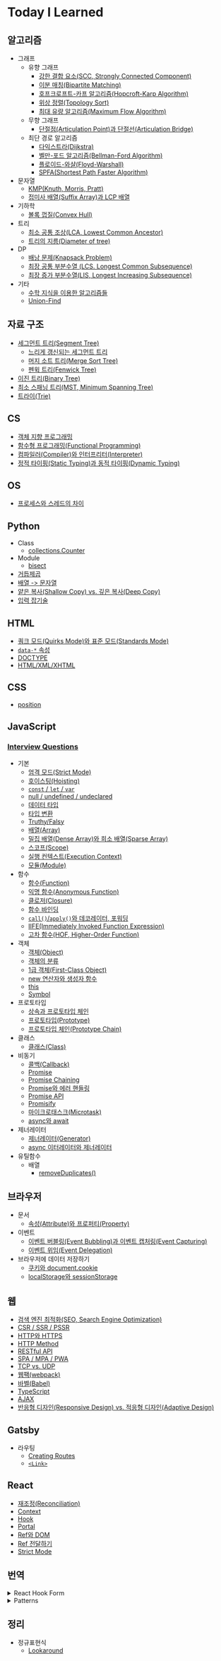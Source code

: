# Today I Learned

## 알고리즘

- 그래프
  - 유향 그래프
    - [강한 결합 요소(SCC, Strongly Connected Component)](algorithm/graph/directed-graph/strongly-connected-component.md)
    - [이분 매칭(Bipartite Matching)](algorithm/graph/directed-graph/bipartite-matching.md)
    - [호프크로프트-카프 알고리즘(Hopcroft-Karp Algorithm)](algorithm/graph/directed-graph/hopcroft-karp-algorithm.md)
    - [위상 정렬(Topology Sort)](algorithm/graph/directed-graph/topology-sort.md)
    - [최대 유량 알고리즘(Maximum Flow Algorithm)](algorithm/graph/directed-graph/maximum-flow-algorithm.md)
  - 무향 그래프
    - [단절점(Articulation Point)과 단절선(Articulation Bridge)](algorithm/graph/undirected-graph/articulation-point-and-bridge.md)
  - 최단 경로 알고리즘
    - [다익스트라(Dijkstra)](algorithm/graph/shortest-path-algorithm/dijkstra.md)
    - [벨만-포드 알고리즘(Bellman-Ford Algorithm)](algorithm/graph/shortest-path-algorithm/bellman-ford-algorithm.md)
    - [플로이드-와샬(Floyd-Warshall)](algorithm/graph/shortest-path-algorithm/floyd-warshall.md)
    - [SPFA(Shortest Path Faster Algorithm)](algorithm/graph/shortest-path-algorithm/spfa.md)
- 문자열
  - [KMP(Knuth, Morris, Pratt)](algorithm/string/kmp.md)
  - [접미사 배열(Suffix Array)과 LCP 배열](algorithm/string/suffix-array-and-lcp-array.md)
- 기하학
  - [볼록 껍질(Convex Hull)](algorithm/geometry/convex-hull.md)
- 트리
  - [최소 공통 조상(LCA, Lowest Common Ancestor)](algorithm/tree/lowest-common-ancestor.md)
  - [트리의 지름(Diameter of tree)](algorithm/tree/diameter-of-tree.md)
- DP
  - [배낭 문제(Knapsack Problem)](algorithm/dp/knapsack-problem.md)
  - [최장 공통 부분수열 (LCS. Longest Common Subsequence)](algorithm/dp/longest-common-subsequence.md)
  - [최장 증가 부분수열(LIS, Longest Increasing Subsequence)](algorithm/dp/longest-increasing-subsequence.md)
- 기타
  - [수학 지식을 이용한 알고리즘들](algorithm/etc/math.md)
  - [Union-Find](algorithm/etc/union-find.md)

## 자료 구조

- [세그먼트 트리(Segment Tree)](data-structure/segment-tree.md)
  - [느리게 갱신되는 세그먼트 트리](data-structure/segment-tree-and-lazy-propagation.md)
  - [머지 소트 트리(Merge Sort Tree)](data-structure/merge-sort-tree.md)
  - [펜윅 트리(Fenwick Tree)](data-structure/fenwick-tree.md)
- [이진 트리(Binary Tree)](data-structure/binary-tree.md)
- [최소 스패닝 트리(MST, Minimum Spanning Tree)](data-structure/minimum-spanning-tree.md)
- [트라이(Trie)](data-structure/trie.md)

## CS

- [객체 지향 프로그래밍](cs/oop.md)
- [함수형 프로그래밍(Functional Programming)](cs/functional-programming.md)
- [컴파일러(Compiler)와 인터프리터(Interpreter)](cs/compiler-interpreter.md)
- [정적 타이핑(Static Typing)과 동적 타이핑(Dynamic Typing)](cs/static-dynamic-typing.md)

## OS

- [프로세스와 스레드의 차이](os/process-vs-thread.md)

## Python

- Class
  - [collections.Counter](python/class/collections.Counter.md)
- Module
  - [bisect](python/module/bisect.md)
- [거듭제곱](python/pow.md)
- [배열 -> 문자열](python/list-to-string.md)
- [얕은 복사(Shallow Copy) vs. 깊은 복사(Deep Copy)](python/copy.md)
- [입력 잡기술](python/input.md)

## HTML

- [쿼크 모드(Quirks Mode)와 표준 모드(Standards Mode)](html/quirks-mode-and-standards-mode.md)
- [`data-*` 속성](html/data-attribute.md)
- [DOCTYPE](html/doctype.md)
- [HTML/XML/XHTML](html/html-xml-xhtml.md)

## CSS

- [position](css/position.md)

## JavaScript

### [Interview Questions](javascript/interview-questions.md)

- 기본
  - [엄격 모드(Strict Mode)](javascript/fundamental/strict-mode.md)
  - [호이스팅(Hoisting)](javascript/fundamental/hoisting.md)
  - [`const` / `let` / `var`](javascript/fundamental/const-let-var.md)
  - [null / undefined / undeclared](javascript/fundamental/null-undefined-undeclared.md)
  - [데이터 타입](javascript/fundamental/data-type.md)
  - [타입 변환](javascript/fundamental/type-conversion.md)
  - [Truthy/Falsy](javascript/fundamental/truthy-falsy.md)
  - [배열(Array)](javascript/fundamental/array.md)
  - [밀집 배열(Dense Array)와 희소 배열(Sparse Array)](javascript/fundamental/dense-sparse-array.md)
  - [스코프(Scope)](javascript/fundamental/scope.md)
  - [실행 컨텍스트(Execution Context)](javascript/fundamental/execution-context.md)
  - [모듈(Module)](javascript/fundamental/module.md)
- 함수
  - [함수(Function)](javascript/function/function.md)
  - [익명 함수(Anonymous Function)](javascript/function/anonymous-function.md)
  - [클로저(Closure)](javascript/function/closure.md)
  - [함수 바인딩](javascript/function/bind.md)
  - [`call()`/`apply()`와 데코레이터, 포워딩](javascript/function/call-apply-and-decorator-forwarding.md)
  - [IIFE(Immediately Invoked Function Expression)](javascript/function/iife.md)
  - [고차 함수(HOF, Higher-Order Function)](javascript/function/hof.md)
- 객체
  - [객체(Object)](javascript/object/object.md)
  - [객체의 분류](javascript/object/classification-of-object.md)
  - [1급 객체(First-Class Object)](javascript/object/first-class-object.md)
  - [new 연산자와 생성자 함수](javascript/object/new-operator-and-constructor-function.md)
  - [this](javascript/object/this.md)
  - [Symbol](javascript/object/symbol.md)
- 프로토타입
  - [상속과 프로토타입 체인](javascript/prototype/inheritance-and-prototype-chain.md)
  - [프로토타입(Prototype)](javascript/prototype/prototype.md)
  - [프로토타입 체인(Prototype Chain)](javascript/prototype/prototype-chain.md)
- 클래스
  - [클래스(Class)](javascript/class/class.md)
- 비동기
  - [콜백(Callback)](javascript/async/callback.md)
  - [Promise](javascript/async/promise.md)
  - [Promise Chaining](javascript/async/promise-chaining.md)
  - [Promise와 에러 핸들링](javascript/async/promise-and-error-handling.md)
  - [Promise API](javascript/async/promise-api.md)
  - [Promisify](javascript/async/promisify.md)
  - [마이크로태스크(Microtask)](javascript/async/microtask.md)
  - [async와 await](javascript/async/async-await.md)
- 제너레이터
  - [제너레이터(Generator)](javascript/generator/generator.md)
  - [async 이터레이터와 제너레이터](javascript/generator/async-iterator-generator.md)
- 유틸함수
  - 배열
    - [removeDuplicates()](javascript/utils/array/remove-duplicates.md)

## 브라우저

- 문서
  - [속성(Attribute)와 프로퍼티(Property)](browser/document/attribute-property.md)
- 이벤트
  - [이벤트 버블링(Event Bubbling)과 이벤트 캡처링(Event Capturing)](browser/event/event-bubbling-and-capturing.md)
  - [이벤트 위임(Event Delegation)](browser/event/event-delegation.md)
- 브라우저에 데이터 저장하기
  - [쿠키와 document.cookie](browser/storing-data/cookie.md)
  - [localStorage와 sessionStorage](browser/storing-data/localStorage-sessionStorage.md)

## 웹

- [검색 엔진 최적화(SEO, Search Engine Optimization)](web/seo.md)
- [CSR / SSR / PSSR](web/csr-ssr-pssr.md)
- [HTTP와 HTTPS](web/http-and-https.md)
- [HTTP Method](web/http-method.md)
- [RESTful API](web/restful-api.md)
- [SPA / MPA / PWA](web/spa-mpa-pwa.md)
- [TCP vs. UDP](web/tcp-vs-udp.md)
- [웹팩(webpack)](web/webpack.md)
- [바벨(Babel)](web/babel.md)
- [TypeScript](web/typescript.md)
- [AJAX](web/ajax.md)
- [반응형 디자인(Responsive Design) vs. 적응형 디자인(Adaptive Design)](web/responsive-design-and-adaptive-design.md)

## Gatsby

- 라우팅
  - [Creating Routes](Gatsby/routing/creating-routes.md)
  - [`<Link>`](Gatsby/routing/Link-API.md)

## React

- [재조정(Reconciliation)](React/reconciliation.md)
- [Context](React/context.md)
- [Hook](React/hook.md)
- [Portal](React/portal.md)
- [Ref와 DOM](React/ref-and-dom.md)
- [Ref 전달하기](React/forwarding-refs.md)
- [Strict Mode](React/strict-mode.md)

## 번역

<details>
<summary>React Hook Form</summary>

> https://react-hook-form.com

- [Get Started](react-hook-form/get-started.md)
- [API](react-hook-form/api/api.md)
  - [useForm](react-hook-form/api/useForm/useForm.md)
    - [register](react-hook-form/api/useForm/register.md)
    - [unregister](react-hook-form/api/useForm/unregister.md)
    - [formState](react-hook-form/api/useForm/formState.md)
    - [watch](react-hook-form/api/useForm/watch.md)
    - [handleSubmit](react-hook-form/api/useForm/handleSubmit.md)
    - [reset](react-hook-form/api/useForm/reset.md)
    - [resetField](react-hook-form/api/useForm/resetField.md)
    - [setError](react-hook-form/api/useForm/setError.md)
    - [clearErrors](react-hook-form/api/useForm/clearErrors.md)
    - [setValue](react-hook-form/api/useForm/setValue.md)
    - [setFocus](react-hook-form/api/useForm/setFocus.md)
    - [getValues](react-hook-form/api/useForm/getValues.md)
    - [getFieldState](react-hook-form/api/useForm/getFieldState.md)
    - [trigger](react-hook-form/api/useForm/trigger.md)
    - [control](react-hook-form/api/useForm/control.md)
  - [useController](react-hook-form/api/useController/useController.md)
    - [Controller](react-hook-form/api/useController/Controller.md)
  - [useFormContext](react-hook-form/api/useFormContext/useFormContext.md)
  - [useWatch](react-hook-form/api/useWatch/useWatch.md)
  - [useFormState](react-hook-form/api/useFormState/useFormState.md)
    - [ErrorMessage](react-hook-form/api/useFormState/ErrorMessage.md)
  - [useFieldArray](react-hook-form/api/useFieldArray/useFieldArray.md)

</details>

<details>
<summary>Patterns</summary>

> https://www.patterns.dev/posts/

- Design Patterns
  - [Introduction](patterns/design-patterns/introduction.md)
  - [Singleton Pattern](patterns/design-patterns/singleton-pattern.md)
  - [Proxy Pattern](patterns/design-patterns/proxy-pattern.md)
  - [Provider Pattern](patterns/design-patterns/provider-pattern.md)
  - [Prototype Pattern](patterns/design-patterns/prototype-pattern.md)
  - [Container/Presentational Pattern](patterns/design-patterns/container-presentational-pattern.md)
  - [Observer Pattern](patterns/design-patterns/observer-pattern.md)
  - [Module Pattern](patterns/design-patterns/module-pattern.md)
- Rendering Patterns
- Performance Patterns

</details>

## 정리

- 정규표현식
  - [Lookaround](regex/lookaround.md)
